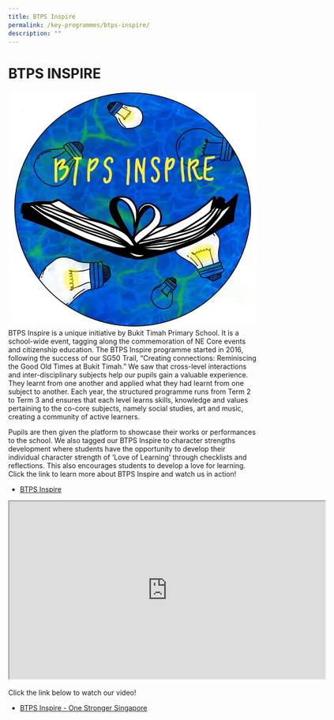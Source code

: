 ```yaml
---
title: BTPS Inspire
permalink: /key-programmes/btps-inspire/
description: ""
---
```

# BTPS INSPIRE
![BTPS INSPIRE LOGO](/images/Inspire%20Logo%20final.png)
BTPS Inspire is a unique initiative by Bukit Timah Primary School. It is a school-wide event, tagging along the commemoration of NE Core events and citizenship education. The BTPS Inspire programme started in 2016, following the success of our SG50 Trail, “Creating connections: Reminiscing the Good Old Times at Bukit Timah.” We saw that cross-level interactions and inter-disciplinary subjects help our pupils gain a valuable experience. They learnt from one another and applied what they had learnt from one subject to another. Each year, the structured programme runs from Term 2 to Term 3 and ensures that each level learns skills, knowledge and values pertaining to the co-core subjects, namely social studies, art and music, creating a community of active learners.

Pupils are then given the platform to showcase their works or performances to the school. We also tagged our BTPS Inspire to character strengths development where students have the opportunity to develop their individual character strength of ‘Love of Learning’ through checklists and reflections. This also encourages students to develop a love for learning. Click the link to learn more about BTPS Inspire and watch us in action!

* [BTPS Inspire](https://sites.google.com/moe.edu.sg/btpsinspire2020/btps-inspire-our-journey)

<iframe src="https://www.youtube.com/embed/mTCpIhohUvA" height="360" width="640">
</iframe>

Click the link below to watch our video!
* [ BTPS Inspire - One Stronger Singapore](https://youtu.be/mTCpIhohUvA)